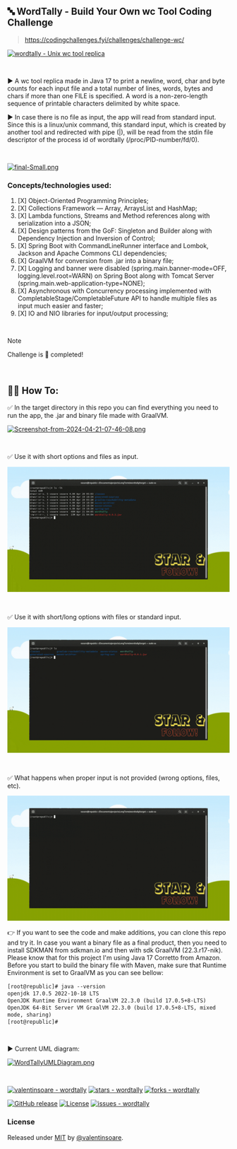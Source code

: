 ## :abc: WordTally - Build Your Own wc Tool Coding Challenge
> https://codingchallenges.fyi/challenges/challenge-wc/

[![wordtally - Unix wc tool replica](https://img.shields.io/static/v1?label=wordtally&message=Unix+wc+tool+replica&color=2ea44f)](https://github.com/valentinsoare)

<br>

:arrow_forward: A wc tool replica made in Java 17 to print a newline, word, char
and byte counts for each input file and a total number of lines, words, bytes and chars if more than one FILE is specified. 
A word is a non-zero-length sequence of printable characters delimited by white space.

:arrow_forward: In case there is no file as input, the app will read from standard input. 
Since this is a linux/unix command, this standard input,
which is created by another tool and redirected with pipe (|),
will be read from the stdin file descriptor of the process id of wordtally
(/proc/PID-number/fd/0).

<br>

[![final-Small.png](https://i.postimg.cc/DfLpz7ky/final-Small.png)](https://moviesondemand.io)

### Concepts/technologies used:
1. [X] Object-Oriented Programming Principles;
2. [X] Collections Framework — Array, ArraysList and HashMap;
3. [X] Lambda functions, Streams and Method references along with serialization into a JSON;
4. [X] Design patterns from the GoF: Singleton and Builder along with Dependency Injection and Inversion of Control;
5. [X] Spring Boot with CommandLineRunner interface and Lombok, Jackson and Apache Commons CLI dependencies;
6. [X] GraalVM for conversion from .jar into a binary file;
7. [X] Logging and banner were disabled (spring.main.banner-mode=OFF, logging.level.root=WARN) on Spring Boot along with Tomcat Server (spring.main.web-application-type=NONE);
8. [X] Asynchronous with Concurrency processing implemented with CompletableStage/CompletableFuture API to handle multiple files as input much easier and faster;  
9. [X] IO and NIO libraries for input/output processing;

<br>

> [!NOTE]
> Challenge is :100: completed!

<br>

## :man_technologist: How To:

:white_check_mark: In the target directory in this repo you can find everything you need to run the app, the .jar and binary file made with GraalVM.

[![Screenshot-from-2024-04-21-07-46-08.png](https://i.postimg.cc/PqRf6LtY/Screenshot-from-2024-04-21-07-46-08.png)](https://moviesondemand.io)

<br>

:white_check_mark: Use it with short options and files as input.

![](contentforreadmepage/WordTallyClassicOptions.gif)

<br>

:white_check_mark: Use it with short/long options with files or standard input.

![](contentforreadmepage/WordTallyWithLongOptions.gif)

<br>

:white_check_mark: What happens when proper input is not provided (wrong options, files, etc).

![](contentforreadmepage/WordTallyWithErrorsHelpAndRedirectToAnotherCommand.gif)

:point_right: If you want to see the code and make additions, you can clone this repo and try it. In case you want a binary file
as a final product, then you need to install SDKMAN from sdkman.io and then with sdk GraalVM (22.3.r17-nik). 
Please know that for this project I'm using Java 17 Corretto from Amazon.
Before you start to build the binary file with Maven, make sure that Runtime Environment is set to GraalVM as you can see bellow:
```
[root@republic]# java --version
openjdk 17.0.5 2022-10-18 LTS
OpenJDK Runtime Environment GraalVM 22.3.0 (build 17.0.5+8-LTS)
OpenJDK 64-Bit Server VM GraalVM 22.3.0 (build 17.0.5+8-LTS, mixed mode, sharing)
[root@republic]#
```

<br>

:arrow_forward: Current UML diagram:

[![WordTallyUMLDiagram.png](https://i.postimg.cc/ydT5MsVH/Word-Tally-UMLDiagram.png)](https://moviesondemand.io)

<br>

[![valentinsoare - wordtally](https://img.shields.io/static/v1?label=valentinsoare&message=wordtally&color=blue&logo=github)](https://github.com/valentinsoare/wordtally "Go to GitHub repo")
[![stars - wordtally](https://img.shields.io/github/stars/valentinsoare/wordtally?style=social)](https://github.com/valentinsoare/wordtally)
[![forks - wordtally](https://img.shields.io/github/forks/valentinsoare/wordtally?style=social)](https://github.com/valentinsoare/wordtally)

[![GitHub release](https://img.shields.io/github/release/valentinsoare/wordtally?include_prereleases=&sort=semver&color=blue)](https://github.com/valentinsoare/wordtally/releases/tag/0.0.1)
[![License](https://img.shields.io/badge/License-MIT-blue)](#license)
[![issues - wordtally](https://img.shields.io/github/issues/valentinsoare/wordtally)](https://github.com/valentinsoare/wordtally/issues)

### License

Released under [MIT](/LICENSE) by [@valentinsoare](https://github.com/valentinsoare).
